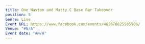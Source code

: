 ```yaml
---
title: One Nayton and Matty C Base Bar Takeover
position: 5
Genre: Live
Event URL: https://www.facebook.com/events/482078825505906/
Venue: "#N/A"
Event date: "#N/A"
---
```


